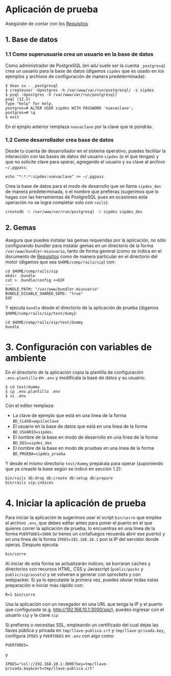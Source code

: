 # Aplicación de prueba

Asegúrate de contar con los
[Requisitos](https://github.com/pasosdeJesus/sip/blob/master/doc/requisitos.md)

## 1. Base de datos

### 1.1 Como superusuario crea un usuario en la base de datos

Como administrador de PostgreSQL (en adJ suele ser la cuenta
`_postgresql` crea un usuario para la base de datos (digamos `sipdes` 
que es usado en los ejemplos y archivos de configuración de manera 
predeterminada):
```
$ doas su - _postgresql
$ createuser -Upostgres -h /var/www/var/run/postgresql/ -s sipdes
$ psql -Upostgres -h /var/www/var/run/postgresql/
psql (12.5)
Type "help" for help.
postgres=# ALTER USER sipdes WITH PASSWORD 'nuevaclave';
postgres=# \q
$ exit
```

En el ejmplo anterior remplaza `nuevaclave` por la clave que le pondrás.

### 1.2 Como desarrollador crea base de datos

Desde tu cuenta de desarrollador en el sistema operativo, puedes facilitar 
la interacción con las bases de datos del usuario `sipdes` 
(o el que tengas) y que no solicite clave para operar, agregando 
el usuario y su clave al archivo `~/.pgpass`:
```
echo "*:*:*:sipdes:nuevaclave" >> ~/.pgpass
```

Crea la base de datos para el modo de desarrollo que se llama
`sipdes_des` de manera predeterminada, o el nombre que prefieras (sugerimos 
que lo hagas con las herramientas de PostgreSQL pues en ocasiones esta 
operación no se logra completar solo con `rails`):
```sh
createdb -h /var/www/var/run/postgresql -U sipdes sipdes_des
```

## 2. Gemas

Asegura que puedes instalar las gemas requeridas por la aplicación,
no sólo configurando bundler para instalar gemas en un directorio
de la forma `/var/www/bundler-miusuario`, tanto de forma general (como se 
indica en el documento de
[Requisitos](https://github.com/pasosdeJesus/sip/blob/master/doc/requisitos.md)
como de manera particular en el directorio del motor
(digamos que sea `$HOME/comp/rails/sip`) con:

```
cd $HOME/comp/rails/sip
mkdir .bundle
cat > .bundle/config <<EOF
---
BUNDLE_PATH: "/var/www/bundler-miusuario"
BUNDLE_DISABLE_SHARED_GEMS: "true"
EOF
```

Y ejecuta `bundle` desde el directorio de la aplicación de prueba (digamos
`$HOME/comp/rails/sip/test/dumy`):
```
cd $HOME/comp/rails/sip/test/dummy
bundle
```

# 3. Configuración con variables de ambiente

En el directorio de la aplicación copia la plantilla de configuración 
`.env.plantilla` en `.env` y modifícala la base de datos y su usuario:
```
$ cd test/dummy
$ cp .env.plantilla .env
$ vi .env
```
Con el editor remplaza:
* La clave de ejemplo que está en una línea de la forma `BD_CLAVE=aquilaclave`
* El usuario en la base de datos que está en una línea de la
  forma `BD_USUARIO=sipdes`.
* El nombre de la base en modo de desarrollo en una línea de la forma `BD_DES=sipdes_des`
* El nombre de la base en modo de pruebas en una línea de la forma `BD_PRUEBA=sipdes_prueba`

Y desde el mismo directorio `test/dummy` prepárala para operar (suponiendo
que ya creaste la base según se indicó en sección 1.2):
```sh
bin/rails db:drop db:create db:setup db:prepare
bin/rails sip:indices
```

# 4. Iniciar la aplicación de prueba

Para iniciar la aplicación te sugerimos usar el script `bin/corre` que
emplea el archivo `.env`, que debes editar antes para poner el puerto
en el que quieres correr la aplicación de prueba, lo encuentras en una 
línea de la forma `PUERTODES=3000` (si tienes un cortafuegos recuerda
abrir ese puerto) y en una línea de la forma `IPDES=192.168.10.1` pon
la IP del servidor donde operas.  Después ejecuta:
```
bin/corre
```
Al iniciar de esta forma se actualizarán indices, se borraran caches y
directorios con recursos HTML, CSS y Javascript (`public/packs` y 
`public/sip/assets`) y se volveran a generar con sprockets y con 
webpacker.    Si ya lo ejecutaste la primera vez, puedes obviar todas 
estas preparación e  iniciar más rápido con:
```
R=1 bin/corre
```

Usa la aplicación con un navegador en una URL que tenga
la IP y el puerto que configuraste (e.g. <http://192.168.10.1:3000/sip/>), 
puedes ingresar con el usuario `sip` y la clave `sip`

Si prefieres o necesitas SSL, empleando un certificado del cual dejas las 
llaves pública y privada en `tmp/llave-publica.crt` y 
`tmp/llave-privada.key`, configura `IPDES` y `PUERTODES` en `.env` con algo 
como:
```
PUERTODES=
```
y
```
IPDES="ssl://192.168.10.1:3000?key=tmp/llave-privada.key&cert=tmp/llave-publica.crt"
```
